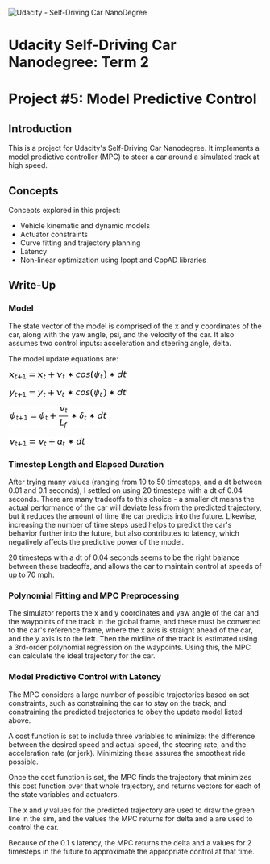 ![Udacity - Self-Driving Car NanoDegree](https://s3.amazonaws.com/udacity-sdc/github/shield-carnd.svg)

# Udacity Self-Driving Car Nanodegree: Term 2
# Project #5: Model Predictive Control

## Introduction
This is a project for Udacity's Self-Driving Car Nanodegree. It implements a model predictive controller (MPC) to steer a car around a simulated track at high speed.


## Concepts
Concepts explored in this project:

  - Vehicle kinematic and dynamic models
  - Actuator constraints
  - Curve fitting and trajectory planning
  - Latency
  - Non-linear optimization using Ipopt and CppAD libraries

## Write-Up

### Model
The state vector of the model is comprised of the x and y coordinates of the car, along with the yaw angle, psi, and the velocity of the car. It also assumes two control inputs: acceleration and steering angle, delta.

The model update equations are:

![](https://raw.githubusercontent.com/timmyneutron/CarND-MPC-Project/master/equations/eqn1.png)

![](https://github.com/timmyneutron/CarND-MPC-Project/blob/master/equations/eqn2.png?raw=true)

![](https://github.com/timmyneutron/CarND-MPC-Project/blob/master/equations/eqn3.png?raw=true)

![](https://github.com/timmyneutron/CarND-MPC-Project/blob/master/equations/eqn4.png?raw=true)

### Timestep Length and Elapsed Duration

After trying many values (ranging from 10 to 50 timesteps, and a dt between 0.01 and 0.1 seconds), I settled on using 20 timesteps with a dt of 0.04 seconds. There are many tradeoffs to this choice - a smaller dt means the actual performance of the car will deviate less from the predicted trajectory, but it reduces the amount of time the car predicts into the future. Likewise, increasing the number of time steps used helps to predict the car's behavior further into the future, but also contributes to latency, which negatively affects the predictive power of the model.

20 timesteps with a dt of 0.04 seconds seems to be the right balance between these tradeoffs, and allows the car to maintain control at speeds of up to 70 mph.

### Polynomial Fitting and MPC Preprocessing
The simulator reports the x and y coordinates and yaw angle of the  car and the waypoints of the track in the global frame, and these must be converted to the car's reference frame, where the x axis is straight ahead of the car, and the y axis is to the left. Then the midline of the track is estimated using a 3rd-order polynomial regression on the waypoints. Using this, the MPC can calculate the ideal trajectory for the car.

### Model Predictive Control with Latency
The MPC considers a large number of possible trajectories based on set constraints, such as constraining the car to stay on the track, and constraining the predicted trajectories to obey the update model listed above.

A cost function is set to include three variables to minimize: the difference between the desired speed and actual speed, the steering rate, and the acceleration rate (or jerk). Minimizing these assures the smoothest ride possible.

Once the cost function is set, the MPC finds the trajectory that minimizes this cost function over that whole trajectory, and returns vectors for each of the state variables and actuators.

The x and y values for the predicted trajectory are used to draw the green line in the sim, and the values the MPC returns for delta and a are used to control the car.

Because of the 0.1 s latency, the MPC returns the delta and a values for 2 timesteps in the future to approximate the appropriate control at that time.